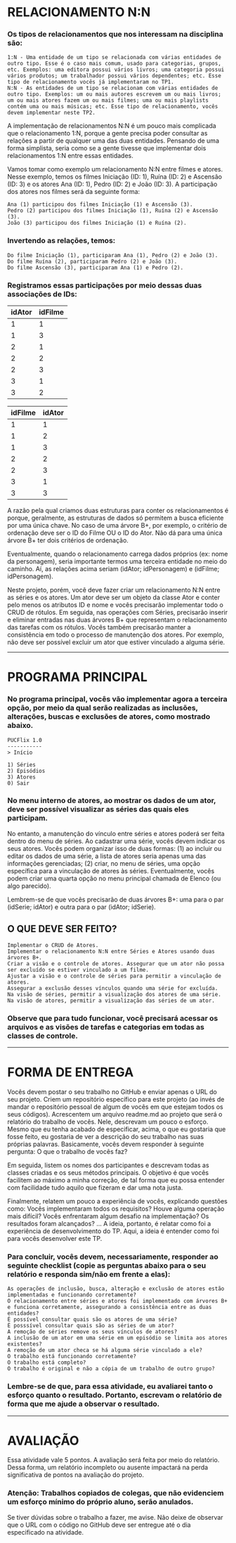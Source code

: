 # RELACIONAMENTO N:N

### Os tipos de relacionamentos que nos interessam na disciplina são:

    1:N - Uma entidade de um tipo se relacionada com várias entidades de outro tipo. Esse é o caso mais comum, usado para categorias, grupos, etc. Exemplos: uma editora possui vários livros; uma categoria possui vários produtos; um trabalhador possui vários dependentes; etc. Esse tipo de relacionamento vocês já implementaram no TP1.
    N:N - As entidades de um tipo se relacionam com várias entidades de outro tipo. Exemplos: um ou mais autores escrevem um ou mais livros; um ou mais atores fazem um ou mais filmes; uma ou mais playlists contém uma ou mais músicas; etc. Esse tipo de relacionamento, vocês devem implementar neste TP2.

A implementação de relacionamentos N:N é um pouco mais complicada que o relacionamento 1:N, porque a gente precisa poder consultar as relações a partir de qualquer uma das duas entidades. Pensando de uma forma simplista, seria como se a gente tivesse que implementar dois relacionamentos 1:N entre essas entidades.

Vamos tomar como exemplo um relacionamento N:N entre filmes e atores. Nesse exemplo, temos os filmes Iniciação (ID: 1), Ruína (ID: 2) e Ascensão (ID: 3) e os atores Ana (ID: 1), Pedro (ID: 2) e João (ID: 3). A participação dos atores nos filmes será da seguinte forma:

    Ana (1) participou dos filmes Iniciação (1) e Ascensão (3).
    Pedro (2) participou dos filmes Iniciação (1), Ruína (2) e Ascensão (3).
    João (3) participou dos filmes Iniciação (1) e Ruína (2).

### Invertendo as relações, temos:

    Do filme Iniciação (1), participaram Ana (1), Pedro (2) e João (3).
    Do filme Ruína (2), participaram Pedro (2) e João (3).
    Do filme Ascensão (3), participaram Ana (1) e Pedro (2).

### Registramos essas participações por meio dessas duas associações de IDs:

|idAtor |	idFilme
|-------|----------
|1 | 	1
|1 | 	3
|2 |	1
|2 |	2
|2 |	3
|3 |	1
|3 |	2
	  	
|idFilme |	idAtor
|--------|--------
|1 |	1
|1 |	2
|1 |	3
|2 |	2
|2 |	3
|3 |	1
|3 |	3

A razão pela qual criamos duas estruturas para conter os relacionamentos é porque, geralmente, as estruturas de dados só permitem a busca eficiente por uma única chave. No caso de uma árvore B+, por exemplo, o critério de ordenação deve ser o ID do Filme OU o ID do Ator. Não dá para uma única árvore B+ ter dois critérios de ordenação.

Eventualmente, quando o relacionamento carrega dados próprios (ex: nome da personagem), seria importante termos uma terceira entidade no meio do caminho.  Aí, as relações acima seriam (idAtor; idPersonagem) e (idFilme; idPersonagem). 

Neste projeto, porém, você deve fazer criar um relacionamento N:N entre as séries e os atores. Um ator deve ser um objeto da classe Ator e conter pelo menos os atributos ID e nome e vocês precisarão implementar todo o CRUD de rótulos. Em seguida, nas operações com Séries, precisarão inserir e eliminar entradas nas duas árvores B+ que representam o relacionamento das tarefas com os rótulos. Vocês também precisarão manter a consistência em todo o processo de manutenção dos atores. Por exemplo, não deve ser possível excluir um ator que estiver vinculado a alguma série.

---------------

# PROGRAMA PRINCIPAL

### No programa principal, vocês vão implementar agora a terceira opção, por meio da qual serão realizadas as inclusões, alterações, buscas e exclusões de atores, como mostrado abaixo.

    PUCFlix 1.0
    -----------
    > Início

    1) Séries
    2) Episódios
    3) Atores
    0) Sair

### No menu interno de atores, ao mostrar os dados de um ator, deve ser possível visualizar as séries das quais eles participam. 

No entanto, a manutenção do vínculo entre séries e atores poderá ser feita dentro do menu de séries. Ao cadastrar uma série, vocês devem indicar os seus atores. Vocês podem organizar isso de duas formas: (1) ao incluir ou editar os dados de uma série, a lista de atores seria apenas uma das informações gerenciadas; (2) criar, no menu de séries, uma opção específica para a vinculação de atores às séries. Eventualmente, vocês podem criar uma quarta opção no menu principal chamada de Elenco (ou algo parecido).

Lembrem-se de que vocês precisarão de duas árvores B+: uma para o par (idSerie; idAtor) e outra para o par (idAtor; idSerie).

## O QUE DEVE SER FEITO?

    Implementar o CRUD de Atores.
    Implementar o relacionamento N:N entre Séries e Atores usando duas árvores B+.
    Criar a visão e o controle de atores. Assegurar que um ator não possa ser excluído se estiver vinculado a um filme.
    Ajustar a visão e o controle de séries para permitir a vinculação de atores.
    Assegurar a exclusão desses vínculos quando uma série for excluída.
    Na visão de séries, permitir a visualização dos atores de uma série.
    Na visão de atores, permitir a visualização das séries de um ator.

### Observe que para tudo funcionar, você precisará acessar os arquivos e as visões de tarefas e categorias em todas as classes de controle.

---------------

# FORMA DE ENTREGA

Vocês devem postar o seu trabalho no GitHub e enviar apenas o URL do seu projeto. Criem um repositório específico para este projeto (ao invés de mandar o repositório pessoal de algum de vocês em que estejam todos os seus códigos). Acrescentem um arquivo readme.md ao projeto que será o relatório do trabalho de vocês. Nele, descrevam um pouco o esforço. Mesmo que eu tenha acabado de especificar, acima, o que eu gostaria que fosse feito, eu gostaria de ver a descrição do seu trabalho nas suas próprias palavras. Basicamente, vocês devem responder à seguinte pergunta: O que o trabalho de vocês faz?

Em seguida, listem os nomes dos participantes e descrevam todas as classes criadas e os seus métodos principais. O objetivo é que vocês facilitem ao máximo a minha correção, de tal forma que eu possa entender com facilidade tudo aquilo que fizeram e dar uma nota justa.

Finalmente, relatem um pouco a experiência de vocês, explicando questões como: Vocês implementaram todos os requisitos? Houve alguma operação mais difícil? Vocês enfrentaram algum desafio na implementação? Os resultados foram alcançados? ... A ideia, portanto, é relatar como foi a experiência de desenvolvimento do TP. Aqui, a ideia é entender como foi para vocês desenvolver este TP.

### Para concluir, vocês devem, necessariamente, responder ao seguinte checklist (copie as perguntas abaixo para o seu relatório e responda sim/não em frente a elas):

    As operações de inclusão, busca, alteração e exclusão de atores estão implementadas e funcionando corretamente?
    O relacionamento entre séries e atores foi implementado com árvores B+ e funciona corretamente, assegurando a consistência entre as duas entidades?
    É possível consultar quais são os atores de uma série?
    É posssível consultar quais são as séries de um ator?
    A remoção de séries remove os seus vínculos de atores?
    A inclusão de um ator em uma série em um episódio se limita aos atores existentes?
    A remoção de um ator checa se há alguma série vinculado a ele?
    O trabalho está funcionando corretamente?
    O trabalho está completo?
    O trabalho é original e não a cópia de um trabalho de outro grupo?

### Lembre-se de que, para essa atividade, eu avaliarei tanto o esforço quanto o resultado. Portanto, escrevam o relatório de forma que me ajude a observar o resultado.

---------------

# AVALIAÇÃO

Essa atividade vale 5 pontos. A avaliação será feita por meio do relatório. Dessa forma, um relatório incompleto ou ausente impactará na perda significativa de pontos na avaliação do projeto.

### Atenção: Trabalhos copiados de colegas, que não evidenciem um esforço mínimo do próprio aluno, serão anulados.

Se tiver dúvidas sobre o trabalho a fazer, me avise. Não deixe de observar que o URL com o código no GitHub deve ser entregue até o dia especificado na atividade.